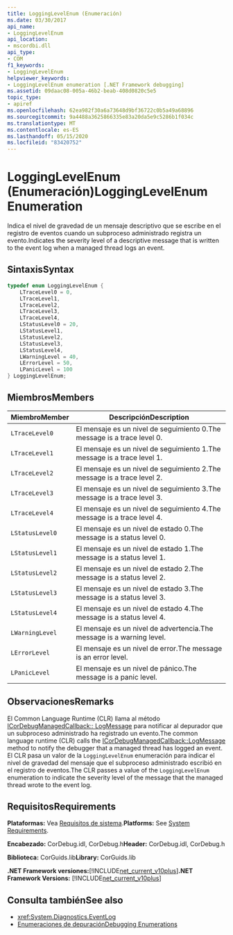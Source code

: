 ```yaml
---
title: LoggingLevelEnum (Enumeración)
ms.date: 03/30/2017
api_name:
- LoggingLevelEnum
api_location:
- mscordbi.dll
api_type:
- COM
f1_keywords:
- LoggingLevelEnum
helpviewer_keywords:
- LoggingLevelEnum enumeration [.NET Framework debugging]
ms.assetid: 09daac08-005a-46b2-beab-408d0820c5e5
topic_type:
- apiref
ms.openlocfilehash: 62ea982f30a6a73648d9bf36722c0b5a49a68896
ms.sourcegitcommit: 9a4488a3625866335e83a20da5e9c5286b1f034c
ms.translationtype: MT
ms.contentlocale: es-ES
ms.lasthandoff: 05/15/2020
ms.locfileid: "83420752"
---
```

# <a name="logginglevelenum-enumeration"></a><span data-ttu-id="f99ef-102">LoggingLevelEnum (Enumeración)</span><span class="sxs-lookup"><span data-stu-id="f99ef-102">LoggingLevelEnum Enumeration</span></span>
<span data-ttu-id="f99ef-103">Indica el nivel de gravedad de un mensaje descriptivo que se escribe en el registro de eventos cuando un subproceso administrado registra un evento.</span><span class="sxs-lookup"><span data-stu-id="f99ef-103">Indicates the severity level of a descriptive message that is written to the event log when a managed thread logs an event.</span></span>  
  
## <a name="syntax"></a><span data-ttu-id="f99ef-104">Sintaxis</span><span class="sxs-lookup"><span data-stu-id="f99ef-104">Syntax</span></span>  
  
```cpp  
typedef enum LoggingLevelEnum {  
    LTraceLevel0 = 0,  
    LTraceLevel1,  
    LTraceLevel2,  
    LTraceLevel3,  
    LTraceLevel4,  
    LStatusLevel0 = 20,  
    LStatusLevel1,  
    LStatusLevel2,  
    LStatusLevel3,  
    LStatusLevel4,  
    LWarningLevel = 40,  
    LErrorLevel = 50,  
    LPanicLevel = 100  
} LoggingLevelEnum;  
```  
  
## <a name="members"></a><span data-ttu-id="f99ef-105">Miembros</span><span class="sxs-lookup"><span data-stu-id="f99ef-105">Members</span></span>  
  
|<span data-ttu-id="f99ef-106">Miembro</span><span class="sxs-lookup"><span data-stu-id="f99ef-106">Member</span></span>|<span data-ttu-id="f99ef-107">Descripción</span><span class="sxs-lookup"><span data-stu-id="f99ef-107">Description</span></span>|  
|------------|-----------------|  
|`LTraceLevel0`|<span data-ttu-id="f99ef-108">El mensaje es un nivel de seguimiento 0.</span><span class="sxs-lookup"><span data-stu-id="f99ef-108">The message is a trace level 0.</span></span>|  
|`LTraceLevel1`|<span data-ttu-id="f99ef-109">El mensaje es un nivel de seguimiento 1.</span><span class="sxs-lookup"><span data-stu-id="f99ef-109">The message is a trace level 1.</span></span>|  
|`LTraceLevel2`|<span data-ttu-id="f99ef-110">El mensaje es un nivel de seguimiento 2.</span><span class="sxs-lookup"><span data-stu-id="f99ef-110">The message is a trace level 2.</span></span>|  
|`LTraceLevel3`|<span data-ttu-id="f99ef-111">El mensaje es un nivel de seguimiento 3.</span><span class="sxs-lookup"><span data-stu-id="f99ef-111">The message is a trace level 3.</span></span>|  
|`LTraceLevel4`|<span data-ttu-id="f99ef-112">El mensaje es un nivel de seguimiento 4.</span><span class="sxs-lookup"><span data-stu-id="f99ef-112">The message is a trace level 4.</span></span>|  
|`LStatusLevel0`|<span data-ttu-id="f99ef-113">El mensaje es un nivel de estado 0.</span><span class="sxs-lookup"><span data-stu-id="f99ef-113">The message is a status level 0.</span></span>|  
|`LStatusLevel1`|<span data-ttu-id="f99ef-114">El mensaje es un nivel de estado 1.</span><span class="sxs-lookup"><span data-stu-id="f99ef-114">The message is a status level 1.</span></span>|  
|`LStatusLevel2`|<span data-ttu-id="f99ef-115">El mensaje es un nivel de estado 2.</span><span class="sxs-lookup"><span data-stu-id="f99ef-115">The message is a status level 2.</span></span>|  
|`LStatusLevel3`|<span data-ttu-id="f99ef-116">El mensaje es un nivel de estado 3.</span><span class="sxs-lookup"><span data-stu-id="f99ef-116">The message is a status level 3.</span></span>|  
|`LStatusLevel4`|<span data-ttu-id="f99ef-117">El mensaje es un nivel de estado 4.</span><span class="sxs-lookup"><span data-stu-id="f99ef-117">The message is a status level 4.</span></span>|  
|`LWarningLevel`|<span data-ttu-id="f99ef-118">El mensaje es un nivel de advertencia.</span><span class="sxs-lookup"><span data-stu-id="f99ef-118">The message is a warning level.</span></span>|  
|`LErrorLevel`|<span data-ttu-id="f99ef-119">El mensaje es un nivel de error.</span><span class="sxs-lookup"><span data-stu-id="f99ef-119">The message is an error level.</span></span>|  
|`LPanicLevel`|<span data-ttu-id="f99ef-120">El mensaje es un nivel de pánico.</span><span class="sxs-lookup"><span data-stu-id="f99ef-120">The message is a panic level.</span></span>|  
  
## <a name="remarks"></a><span data-ttu-id="f99ef-121">Observaciones</span><span class="sxs-lookup"><span data-stu-id="f99ef-121">Remarks</span></span>  
 <span data-ttu-id="f99ef-122">El Common Language Runtime (CLR) llama al método [ICorDebugManagedCallback:: LogMessage](icordebugmanagedcallback-logmessage-method.md) para notificar al depurador que un subproceso administrado ha registrado un evento.</span><span class="sxs-lookup"><span data-stu-id="f99ef-122">The common language runtime (CLR) calls the [ICorDebugManagedCallback::LogMessage](icordebugmanagedcallback-logmessage-method.md) method to notify the debugger that a managed thread has logged an event.</span></span> <span data-ttu-id="f99ef-123">El CLR pasa un valor de la `LoggingLevelEnum` enumeración para indicar el nivel de gravedad del mensaje que el subproceso administrado escribió en el registro de eventos.</span><span class="sxs-lookup"><span data-stu-id="f99ef-123">The CLR passes a value of the `LoggingLevelEnum` enumeration to indicate the severity level of the message that the managed thread wrote to the event log.</span></span>  
  
## <a name="requirements"></a><span data-ttu-id="f99ef-124">Requisitos</span><span class="sxs-lookup"><span data-stu-id="f99ef-124">Requirements</span></span>  
 <span data-ttu-id="f99ef-125">**Plataformas:** Vea [Requisitos de sistema](../../get-started/system-requirements.md).</span><span class="sxs-lookup"><span data-stu-id="f99ef-125">**Platforms:** See [System Requirements](../../get-started/system-requirements.md).</span></span>  
  
 <span data-ttu-id="f99ef-126">**Encabezado:** CorDebug.idl, CorDebug.h</span><span class="sxs-lookup"><span data-stu-id="f99ef-126">**Header:** CorDebug.idl, CorDebug.h</span></span>  
  
 <span data-ttu-id="f99ef-127">**Biblioteca:** CorGuids.lib</span><span class="sxs-lookup"><span data-stu-id="f99ef-127">**Library:** CorGuids.lib</span></span>  
  
 <span data-ttu-id="f99ef-128">**.NET Framework versiones:**[!INCLUDE[net_current_v10plus](../../../../includes/net-current-v10plus-md.md)]</span><span class="sxs-lookup"><span data-stu-id="f99ef-128">**.NET Framework Versions:** [!INCLUDE[net_current_v10plus](../../../../includes/net-current-v10plus-md.md)]</span></span>  
  
## <a name="see-also"></a><span data-ttu-id="f99ef-129">Consulta también</span><span class="sxs-lookup"><span data-stu-id="f99ef-129">See also</span></span>

- <xref:System.Diagnostics.EventLog>
- [<span data-ttu-id="f99ef-130">Enumeraciones de depuración</span><span class="sxs-lookup"><span data-stu-id="f99ef-130">Debugging Enumerations</span></span>](debugging-enumerations.md)

